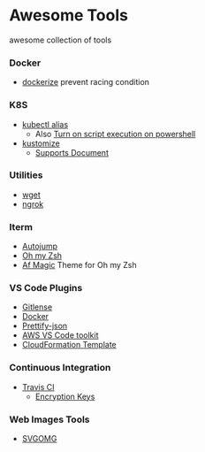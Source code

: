 # Awesome Tools
awesome collection of tools

### Docker
- [dockerize](https://github.com/jwilder/dockerize) prevent racing condition

### K8S 
- [kubectl alias](https://github.com/ahmetb/kubectl-aliases)
  - Also [Turn on script execution on powershell](https://superuser.com/questions/106360/how-to-enable-execution-of-powershell-scripts)
- [kustomize](https://github.com/kubernetes-sigs/kustomize)
  - [Supports Document](https://kubernetes.io/docs/tasks/manage-kubernetes-objects/kustomization/)

### Utilities
- [wget](https://github.com/mirror/wget)
- [ngrok](https://ngrok.com/)

### Iterm
- [Autojump](https://github.com/wting/autojump) 
- [Oh my Zsh](https://github.com/robbyrussell/oh-my-zsh) 
- [Af Magic](https://github.com/robbyrussell/oh-my-zsh/blob/master/themes/af-magic.zsh-theme) Theme for Oh my Zsh

### VS Code Plugins
- [Gitlense](https://gitlens.amod.io/) 
- [Docker](https://marketplace.visualstudio.com/items?itemName=ms-azuretools.vscode-docker)
- [Prettify-json](https://marketplace.visualstudio.com/items?itemName=mohsen1.prettify-json)
- [AWS VS Code toolkit](https://aws.amazon.com/visualstudiocode/#)
- [CloudFormation Template](https://marketplace.visualstudio.com/items?itemName=aws-scripting-guy.cform)

### Continuous Integration 
- [Travis CI](https://travis-ci.org/)
  - [Encryption Keys](https://docs.travis-ci.com/user/encryption-keys/)
  
### Web Images Tools
- [SVGOMG](https://jakearchibald.github.io/svgomg/)
